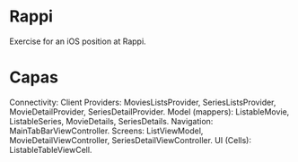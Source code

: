 # Rappi
Exercise for an iOS position at Rappi.

# Capas
Connectivity: Client
Providers: MoviesListsProvider, SeriesListsProvider, MovieDetailProvider, SeriesDetailProvider.
Model (mappers): ListableMovie, ListableSeries, MovieDetails, SeriesDetails.
Navigation: MainTabBarViewController.
Screens: ListViewModel, MovieDetailViewController, SeriesDetailViewController.
UI (Cells): ListableTableViewCell.
